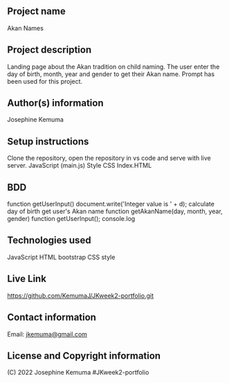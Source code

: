 
## Project name

Akan Names 

## Project description

Landing page about the Akan tradition on child naming. 
The user enter the day of birth, month, year and gender to get their Akan name.
Prompt has been used for this project.


## Author(s) information

Josephine Kemuma

## Setup instructions

Clone the repository, open the repository in vs code and serve with live server.
JavaScript (main.js)
Style CSS
Index.HTML

## BDD

function getUserInput()
document.write('Integer value is ' + d);
calculate day of birth
get user's Akan name
function getAkanName(day, month, year, gender)
function getUserInput();
console.log

## Technologies used

JavaScript
HTML
bootstrap
CSS style

## Live Link

https://github.com/KemumaJ/JKweek2-portfolio.git

## Contact information

Email: jkemuma@gmail.com

## License and Copyright information

(C) 2022 Josephine Kemuma #JKweek2-portfolio
